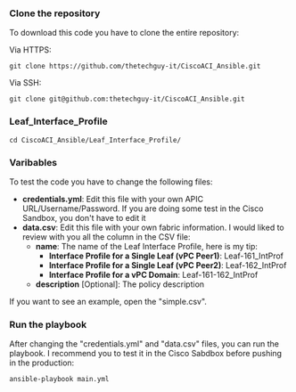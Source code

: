 ### Clone the repository

To download this code you have to clone the entire repository:

Via HTTPS:

```
git clone https://github.com/thetechguy-it/CiscoACI_Ansible.git
```

Via SSH:

```
git clone git@github.com:thetechguy-it/CiscoACI_Ansible.git
```

### Leaf_Interface_Profile

```
cd CiscoACI_Ansible/Leaf_Interface_Profile/
```


### Varibables
To test the code you have to change the following files:   
- **credentials.yml**: Edit this file with your own APIC URL/Username/Password. If you are doing some test in the Cisco Sandbox, you don't have to edit it
- **data.csv**: Edit this file with your own fabric information. I would liked to review with you all the column in the CSV file:
  - **name**: The name of the Leaf Interface Profile, here is my tip:
    - **Interface Profile for a Single Leaf (vPC Peer1)**: Leaf-161_IntProf
    - **Interface Profile for a Single Leaf (vPC Peer2)**: Leaf-162_IntProf
    - **Interface Profile for a vPC Domain**: Leaf-161-162_IntProf
  - **description** [Optional]: The policy description

If you want to see an example, open the "simple.csv".

### Run the playbook

After changing the "credentials.yml" and "data.csv" files, you can run the playbook. I recommend you to test it in the Cisco Sabdbox before pushing in the production:

```
ansible-playbook main.yml
```
